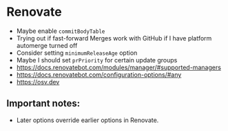 # Renovate

- Maybe enable `commitBodyTable`
- Trying out if fast-forward Merges work with GitHub if I have platform automerge turned off
- Consider setting `minimumReleaseAge` option
- Maybe I should set `prPriority` for certain update groups
- https://docs.renovatebot.com/modules/manager/#supported-managers
- https://docs.renovatebot.com/configuration-options/#any
- https://osv.dev

## Important notes:

- Later options override earlier options in Renovate.
